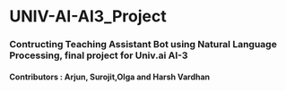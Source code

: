 # UNIV-AI-AI3_Project
### Contructing Teaching Assistant Bot using Natural Language Processing, final project for Univ.ai AI-3 
#### Contributors : Arjun, Surojit,Olga and Harsh Vardhan
